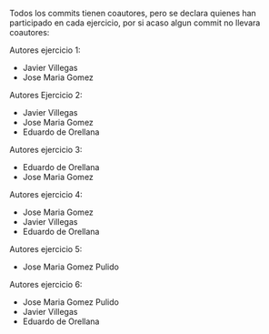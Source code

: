 Todos los commits tienen coautores, pero se declara quienes han participado en cada ejercicio, por si acaso algun commit no llevara coautores:

Autores ejercicio 1:
- Javier Villegas
- Jose Maria Gomez

Autores Ejercicio 2:
- Javier Villegas
- Jose Maria Gomez
- Eduardo de Orellana

Autores ejercicio 3:
- Eduardo de Orellana
- Jose Maria Gomez

Autores ejercicio 4:
- Jose Maria Gomez
- Javier Villegas
- Eduardo de Orellana

Autores ejercicio 5:
- Jose Maria Gomez Pulido

Autores ejercicio 6:
- Jose Maria Gomez Pulido
- Javier Villegas
- Eduardo de Orellana
